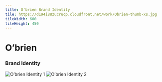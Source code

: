 ```yaml
---
title: O’brien Brand Identity
tile: https://d194i88zucrucp.cloudfront.net/work/Obrien-thumb-xs.jpg
tileWidth: 600
tileHeight: 450
---
```


# O’brien
### Brand Identity
![O’brien Identity 1](https://d194i88zucrucp.cloudfront.net/work/ObrienIdentity1-lg.jpg)
![O’brien Identity 2](https://d194i88zucrucp.cloudfront.net/work/ObrienIdentity2-lg.jpg)
